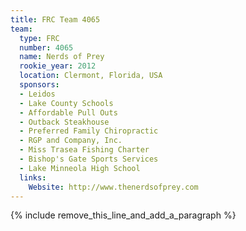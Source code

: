 ```yaml
---
title: FRC Team 4065
team:
  type: FRC
  number: 4065
  name: Nerds of Prey
  rookie_year: 2012
  location: Clermont, Florida, USA
  sponsors:
  - Leidos
  - Lake County Schools
  - Affordable Pull Outs
  - Outback Steakhouse
  - Preferred Family Chiropractic
  - RGP and Company, Inc.
  - Miss Trasea Fishing Charter
  - Bishop's Gate Sports Services
  - Lake Minneola High School
  links:
    Website: http://www.thenerdsofprey.com
---
```


{% include remove_this_line_and_add_a_paragraph %}
